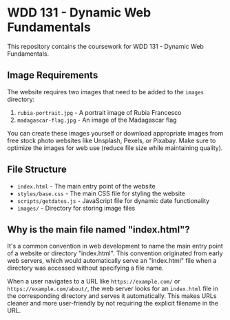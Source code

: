 # WDD 131 - Dynamic Web Fundamentals

This repository contains the coursework for WDD 131 - Dynamic Web Fundamentals.

## Image Requirements

The website requires two images that need to be added to the `images` directory:

1. `rubia-portrait.jpg` - A portrait image of Rubia Francesco
2. `madagascar-flag.jpg` - An image of the Madagascar flag

You can create these images yourself or download appropriate images from free stock photo websites like Unsplash, Pexels, or Pixabay. Make sure to optimize the images for web use (reduce file size while maintaining quality).

## File Structure

- `index.html` - The main entry point of the website
- `styles/base.css` - The main CSS file for styling the website
- `scripts/getdates.js` - JavaScript file for dynamic date functionality
- `images/` - Directory for storing image files

## Why is the main file named "index.html"?

It's a common convention in web development to name the main entry point of a website or directory "index.html". This convention originated from early web servers, which would automatically serve an "index.html" file when a directory was accessed without specifying a file name.

When a user navigates to a URL like `https://example.com/` or `https://example.com/about/`, the web server looks for an `index.html` file in the corresponding directory and serves it automatically. This makes URLs cleaner and more user-friendly by not requiring the explicit filename in the URL.
